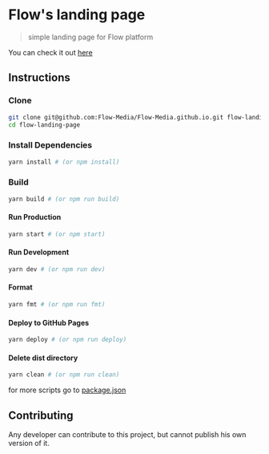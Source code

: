 # Flow's landing page

> simple landing page for Flow platform

You can check it out [here](https://flow-media.github.io)

## Instructions

### Clone

```bash
git clone git@github.com:Flow-Media/Flow-Media.github.io.git flow-landing-page
cd flow-landing-page
```

### Install Dependencies

```bash
yarn install # (or npm install)
```

### Build

```bash
yarn build # (or npm run build)
```

#### Run Production

```bash
yarn start # (or npm start)
```

#### Run Development

```bash
yarn dev # (or npm run dev)
```

#### Format

```bash
yarn fmt # (or npm run fmt)
```

#### Deploy to GitHub Pages

```bash
yarn deploy # (or npm run deploy)
```

#### Delete dist directory

```bash
yarn clean # (or npm run clean)
```

for more scripts go to [package.json](/package.json)

## Contributing

Any developer can contribute to this project, but cannot publish his own version of it.

<!-- TODO: Add license -->
